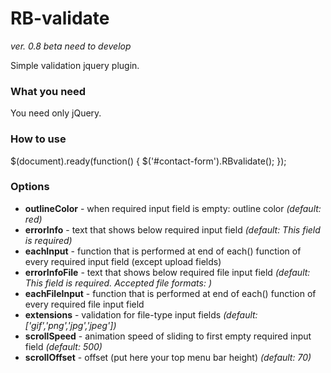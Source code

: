 # RB-validate
*ver. 0.8 beta*
*need to develop*

Simple validation jquery plugin.

### What you need
You need only jQuery.

### How to use
$(document).ready(function() {
    $('#contact-form').RBvalidate();
});

### Options
- **outlineColor** - when required input field is empty: outline color *(default: red)*
- **errorInfo** - text that shows below required input field *(default: This field is required)*
- **eachInput** - function that is performed at end of each() function of every required input field (except upload fields)
- **errorInfoFile** - text that shows below required file input field *(default: This field is required. Accepted file formats: )*
- **eachFileInput** - function that is performed at end of each() function of every required file input field
- **extensions** - validation for file-type input fields *(default: ['gif','png','jpg','jpeg'])*
- **scrollSpeed** - animation speed of sliding to first empty required input field *(default: 500)*
- **scrollOffset** - offset (put here your top menu bar height) *(default: 70)*